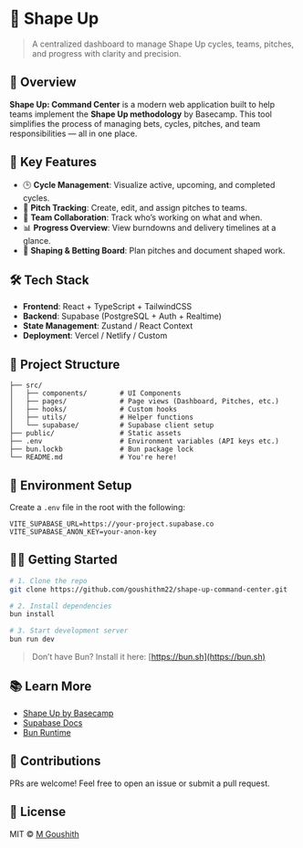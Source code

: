# 🚀 Shape Up

> A centralized dashboard to manage Shape Up cycles, teams, pitches, and progress with clarity and precision.

## 📌 Overview

**Shape Up: Command Center** is a modern web application built to help teams implement the **Shape Up methodology** by Basecamp. This tool simplifies the process of managing bets, cycles, pitches, and team responsibilities — all in one place.

## 🎯 Key Features

- 🕒 **Cycle Management**: Visualize active, upcoming, and completed cycles.
- 🧠 **Pitch Tracking**: Create, edit, and assign pitches to teams.
- 👥 **Team Collaboration**: Track who’s working on what and when.
- 📊 **Progress Overview**: View burndowns and delivery timelines at a glance.
- 📝 **Shaping & Betting Board**: Plan pitches and document shaped work.

## 🛠️ Tech Stack

- **Frontend**: React + TypeScript + TailwindCSS
- **Backend**: Supabase (PostgreSQL + Auth + Realtime)
- **State Management**: Zustand / React Context
- **Deployment**: Vercel / Netlify / Custom

## 🚧 Project Structure

```
├── src/
│   ├── components/        # UI Components
│   ├── pages/             # Page views (Dashboard, Pitches, etc.)
│   ├── hooks/             # Custom hooks
│   ├── utils/             # Helper functions
│   └── supabase/          # Supabase client setup
├── public/                # Static assets
├── .env                   # Environment variables (API keys etc.)
├── bun.lockb              # Bun package lock
└── README.md              # You're here!
```

## 🔐 Environment Setup

Create a `.env` file in the root with the following:

```
VITE_SUPABASE_URL=https://your-project.supabase.co
VITE_SUPABASE_ANON_KEY=your-anon-key
```

## 🧑‍💻 Getting Started

```bash
# 1. Clone the repo
git clone https://github.com/goushithm22/shape-up-command-center.git

# 2. Install dependencies
bun install

# 3. Start development server
bun run dev
```

> Don’t have Bun? Install it here: [https://bun.sh](https://bun.sh)

## 📚 Learn More

- [Shape Up by Basecamp](https://basecamp.com/shapeup)
- [Supabase Docs](https://supabase.com/docs)
- [Bun Runtime](https://bun.sh)

## 🤝 Contributions

PRs are welcome! Feel free to open an issue or submit a pull request.

## 📄 License

MIT © [M Goushith](https://github.com/goushithm22)
